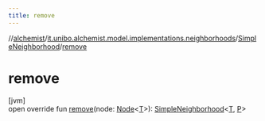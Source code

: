 ```yaml
---
title: remove
---
```

//[alchemist](../../../index.html)/[it.unibo.alchemist.model.implementations.neighborhoods](../index.html)/[SimpleNeighborhood](index.html)/[remove](remove.html)



# remove



[jvm]\
open override fun [remove](remove.html)(node: [Node](../../it.unibo.alchemist.model.interfaces/-node/index.html)<[T](index.html)>): [SimpleNeighborhood](index.html)<[T](index.html), [P](index.html)>




